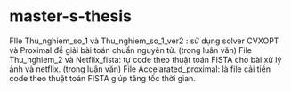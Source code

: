 # master-s-thesis
FIle Thu_nghiem_so_1 và Thu_nghiem_so_1_ver2 : sử dụng solver CVXOPT và Proximal  để giải bài toán chuẩn nguyên tử. (trong luân văn)
File Thu_nghiem_2 và Netflix_fista: tự code theo thuật toán FISTA cho bài xử lý ảnh và netflix. (trong luận văn)
File Accelarated_proximal: là file cải tiến code theo thuật toán FISTA giúp tăng tốc thời gian.
